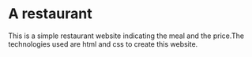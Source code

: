 <h1>A restaurant</h1>
<p>This is a simple restaurant website indicating the meal and the price.The technologies used are html and css to create this website.</p>
